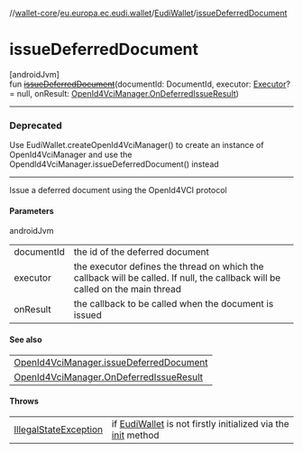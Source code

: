 //[wallet-core](../../../index.md)/[eu.europa.ec.eudi.wallet](../index.md)/[EudiWallet](index.md)/[issueDeferredDocument](issue-deferred-document.md)

# issueDeferredDocument

[androidJvm]\
fun [~~issueDeferredDocument~~](issue-deferred-document.md)(documentId: DocumentId, executor: [Executor](https://developer.android.com/reference/kotlin/java/util/concurrent/Executor.html)? = null, onResult: [OpenId4VciManager.OnDeferredIssueResult](../../eu.europa.ec.eudi.wallet.issue.openid4vci/-open-id4-vci-manager/-on-deferred-issue-result/index.md))

---

### Deprecated

Use EudiWallet.createOpenId4VciManager() to create an instance of OpenId4VciManager and use the OpendId4VciManager.issueDeferredDocument() instead

---

Issue a deferred document using the OpenId4VCI protocol

#### Parameters

androidJvm

| | |
|---|---|
| documentId | the id of the deferred document |
| executor | the executor defines the thread on which the callback will be called. If null, the callback will be called on the main thread |
| onResult | the callback to be called when the document is issued |

#### See also

| |
|---|
| [OpenId4VciManager.issueDeferredDocument](../../eu.europa.ec.eudi.wallet.issue.openid4vci/-open-id4-vci-manager/issue-deferred-document.md) |
| [OpenId4VciManager.OnDeferredIssueResult](../../eu.europa.ec.eudi.wallet.issue.openid4vci/-open-id4-vci-manager/-on-deferred-issue-result/index.md) | on how to handle the result |

#### Throws

| | |
|---|---|
| [IllegalStateException](https://kotlinlang.org/api/latest/jvm/stdlib/kotlin/-illegal-state-exception/index.html) | if [EudiWallet](index.md) is not firstly initialized via the [init](init.md) method |

